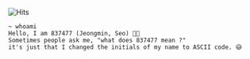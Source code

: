 ![Hits](https://hits.seeyoufarm.com/api/count/incr/badge.svg?url=https%3A%2F%2Fgithub.com%2F837477&count_bg=%23000000&title_bg=%23000000&icon=&icon_color=%23000000&title=visits&edge_flat=true)
```shell
~ whoami
Hello, I am 837477 (Jeongmin, Seo) 👋🏻
Sometimes people ask me, "what does 837477 mean ?"
it's just that I changed the initials of my name to ASCII code. 😅
```
